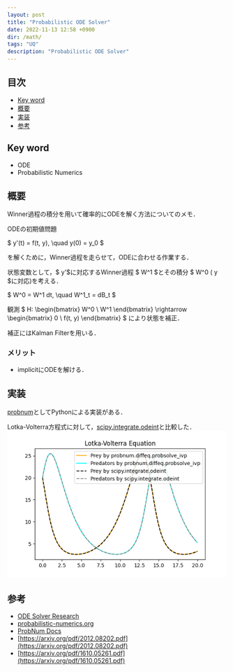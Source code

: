 ```yaml
---
layout: post
title: "Probabilistic ODE Solver"
date: 2022-11-13 12:58 +0900
dir: /math/
tags: "UQ"
description: "Probabilistic ODE Solver"
---
```


## 目次
- [Key word](#key-word)
- [概要](#概要)
- [実装](#実装)
- [参考](#参考)

## Key word
- ODE
- Probabilistic Numerics

## 概要
Winner過程の積分を用いて確率的にODEを解く方法についてのメモ．

ODEの初期値問題 

$ y'(t) = f(t, y), \quad y(0) = y_0 $

を解くために，Winner過程を走らせて，ODEに合わせる作業する．

状態変数として，$ y'$に対応するWinner過程 $ W^1 $とその積分 $ W^0 $($ y $に対応)を考える．

$ W^0 = W^1 dt, \quad W^1_t = dB_t $

観測 $ H: \begin{bmatrix}
W^0 \\
W^1 
\end{bmatrix} \rightarrow \begin{bmatrix}
0 \\
f(t, y)
\end{bmatrix} $ により状態を補正．

補正にはKalman Filterを用いる．

### メリット
- implicitにODEを解ける．

## 実装
[probnum](https://github.com/probabilistic-numerics/probnum)としてPythonによる実装がある．


Lotka-Volterra方程式に対して，[scipy.integrate.odeint](https://docs.scipy.org/doc/scipy/reference/generated/scipy.integrate.odeint.html)と比較した．
![lotka-volterra](/assets/img/math/lotka-volterra.png)

## 参考
- [ODE Solver Research](https://www.probabilistic-numerics.org/research/ode/)
- [probabilistic-numerics.org](https://www.probabilistic-numerics.org/)
- [ProbNum Docs](https://probnum.readthedocs.io/en/latest/)
- [https://arxiv.org/pdf/2012.08202.pdf](https://arxiv.org/pdf/2012.08202.pdf)
- [https://arxiv.org/pdf/1610.05261.pdf](https://arxiv.org/pdf/1610.05261.pdf)